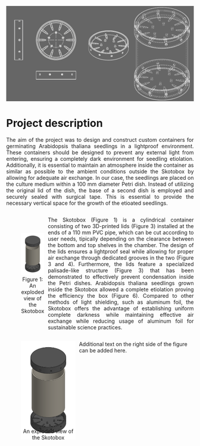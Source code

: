 ![alt banner](images/Skotobox_banner.png)

# Project description
<p align="justify">The aim of the project was to design and construct custom containers for germinating Arabidopsis thaliana seedlings in a lightproof environment. These containers should be designed to prevent any external light from entering, ensuring a completely dark environment for seedling etiolation. Additionally, it is essential to maintain an atmosphere inside the container as similar as possible to the ambient conditions outside the Skotobox by allowing for adequate air exchange. In our case, the seedlings are placed on the culture medium within a 100 mm diameter Petri dish. Instead of utilizing the original lid of the dish, the base of a second dish is employed and securely sealed with surgical tape. This is essential to provide the necessary vertical space for the growth of the etioated seedlings.</p>

<div style="display:flex; align-items:center;">
  <figure style="margin-right: 10px;">
    <img src="images/Skotobox_exploded.png" width="200px"/>
    <figcaption style="text-align:center;">Figure 1: An exploded view of the Skotobox</figcaption>
  </figure>
  <div>
    <p align="justify">The Skotobox (Figure 1) is a cylindrical container consisting of two 3D-printed lids (Figure 3) installed at the ends of a 110 mm PVC pipe, which can be cut according to user needs, tipically depending on the clearance between the bottom and top shelves in the  chamber. The design of the lids ensures a lightproof seal while allowing for proper air exchange through dedicated grooves in the two  (Figure 3 and 4). Furthermore, the lids feature a specialized palisade-like structure (Figure 3) that has been demonstrated to effectively prevent condensation inside the Petri dishes.
 Arabidopsis thaliana seedlings grown inside the Skotobox allowed a complete etiolation proving the efficiency the box (Figure 6). Compared to other methods of light shielding, such as aluminum foil, the Skotobox offers the advantage of establishing uniform complete darkness while maintaining effective air exchange while reducing usage of aluminum foil for sustainable science practices. </p>
  </div>
</div>


<div style="display:flex; align-items:flex-start;">
  <figure style="margin-right: 10px; position:relative;">
    <img src="images/Skotobox_exploded.png" width="200px"/>
    <figcaption style="text-align:center; position:absolute; bottom:0; width:100%;">An exploded view of the Skotobox</figcaption>
  </figure>
  <div>
    <p>Additional text on the right side of the figure can be added here.</p>
  </div>
</div>
